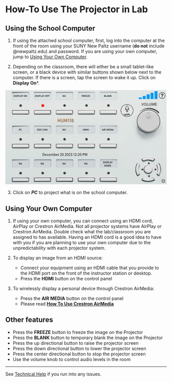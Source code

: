 # How-To Use The Projector in Lab

## Using the School Computer

1. If using the attached school computer, first, log into the computer at the front of the room using your SUNY New Paltz username (**do not** include @newpaltz.edu) and password. If you are using your own computer, jump to [Using Your Own Computer](#using-your-own-computer).

2. Depending on the classroom, there will either be a small tablet-like screen, or a black device with similar buttons shown below next to the computer. If there is a screen, tap the screen to wake it up. Click on **Display On***.

![projector tablet screen](../../images/projector_screen.png)

3. Click on ***PC*** to project what is on the school computer.
## Using Your Own Computer

1. If using your own computer, you can connect using  an HDMI cord, AirPlay or Crestron AirMedia. Not all projector systems have AirPlay or Crestron AirMedia. Double check what the lab/classroom you are assigned to has available. Having an HDMI cord is a good idea to have with you if you are planning to use your own computer due to the unpredictability with each projector system.

2. To display an image from an HDMI source:
	- Connect your equipment using an HDMI cable that you provide to the HDMI port on the front of the instructor station or desktop.
	- Press the **HDMI** button on the control panel

3. To wirelessly display a personal device through Crestron AirMedia:
	- Press the **AIR MEDIA** button on the control panel
	- Please read **[How To Use Crestron AirMedia](https://newpaltz.teamdynamix.com/TDClient/KB/ArticleDet?ID=32528)**


## Other features

- Press the **FREEZE** button to freeze the image on the Projector
- Press the **BLANK** button to temporary blank the image on the Projector
- Press the up directional button to raise the projector screen
- Press the down directional button to lower the projector screen
- Press the center directional button to stop the projector screen
- Use the volume knob to control audio levels in the room
---
See [Technical Help](/2%20Tools%20and%20Access/Technical%20Help.md) if you run into any issues. 